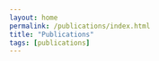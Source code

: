 ```yaml
---
layout: home
permalink: /publications/index.html
title: "Publications"
tags: [publications]
---
```

